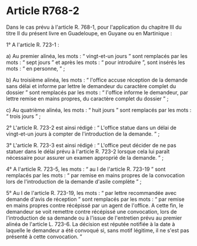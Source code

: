 # Article R768-2

Dans le cas prévu à l'article R. 768-1, pour l'application du chapitre III du titre II du présent livre en Guadeloupe, en
Guyane ou en Martinique :

1° A l'article R. 723-1 :

a) Au premier alinéa, les mots : “ vingt-et-un jours ” sont remplacés par les mots : “ sept jours ” et après les mots : “
pour introduire ”, sont insérés les mots : “ en personne, ” ;

b) Au troisième alinéa, les mots : “ l'office accuse réception de la demande sans délai et informe par lettre le demandeur du
caractère complet du dossier ” sont remplacés par les mots : “ l'office informe le demandeur, par lettre remise en mains
propres, du caractère complet du dossier ” ;

c) Au quatrième alinéa, les mots : “ huit jours ” sont remplacés par les mots : “ trois jours ” ;

2° L'article R. 723-2 est ainsi rédigé : “ L'office statue dans un délai de vingt-et-un jours à compter de l'introduction de
la demande. ” ;

3° L'article R. 723-3 est ainsi rédigé : “ L'office peut décider de ne pas statuer dans le délai prévu à l'article R. 723-2
lorsque cela lui paraît nécessaire pour assurer un examen approprié de la demande. ” ;

4° A l'article R. 723-5, les mots : “ au I de l'article R. 723-19 ” sont remplacés par les mots : “ par remise en mains
propres de la convocation lors de l'introduction de la demande d'asile complète ” ;

5° Au I de l'article R. 723-19, les mots : “ par lettre recommandée avec demande d'avis de réception ” sont remplacés par les
mots : “ par remise en mains propres contre récépissé par un agent de l'office. A cette fin, le demandeur se voit remettre
contre récépissé une convocation, lors de l'introduction de sa demande ou à l'issue de l'entretien prévu au premier alinéa de
l'article L. 723-6. La décision est réputée notifiée à la date à laquelle le demandeur a été convoqué si, sans motif
légitime, il ne s'est pas présenté à cette convocation. ”

